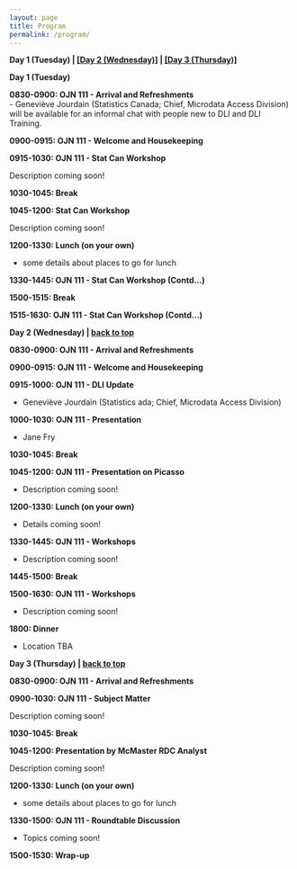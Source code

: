 ```yaml
---
layout: page
title: Program
permalink: /program/
---
```


<p><b><a name="day-one">Day 1 (Tuesday)</a> | <a href="#day-two">[Day 2 (Wednesday)]</a> | <a href="#day-three">[Day 3 (Thursday)]</a></b>
</p>

<p>
<b>Day 1 (Tuesday)</b><p>
	
<table>
 <thead>
    <tr>
    </tr>
 </thead>
<tbody>
   <tr>   
	   <b><a name="1-1">0830-0900: OJN 111 - Arrival and Refreshments</a></b> <br>
- Geneviève Jourdain (Statistics Canada; Chief, Microdata Access Division) will be available for an informal chat with people new to DLI and DLI Training.
</tr>
<p>
<tr>
	<b><a name="1-2">0900-0915: OJN 111 - Welcome and Housekeeping</a></b><br>

</tr>	
<p>
<tr>
	<b><a name="1-3">0915-1030: OJN 111 - Stat Can Workshop</a></b><br>
	
Description coming soon!
</tr>	
<p>
<tr>
	<b><a name="1-4">1030-1045: Break</a></b><br>
</tr>
<p>
<tr>
	<b><a name="1-5">1045-1200: Stat Can Workshop</a></b><br>

Description coming soon!
</tr>
<p>
<tr>
	<b><a name="1-6">1200-1330: Lunch (on your own)</a></b><br>

- some details about places to go for lunch
</tr>
<p>
<tr>
	<b><a name="1-7">1330-1445: OJN 111 - Stat Can Workshop (Contd...)</a></b><br>
</tr>
<p>
<tr>
	<b><a name="1-8">1500-1515: Break</a></b><br>
</tr>
<p>
	
<tr>
	<b><a name="1-9">1515-1630: OJN 111 - Stat Can Workshop (Contd...)</a></b><br>
</tr>
<p><p>
<tr>
<p><b><a name="day-two">Day 2 (Wednesday)</a> | <a href="#day-one">back to top</a></b></p>

</tr>

<p>
	
<tr>
<b><a name="2-1">0830-0900: OJN 111 - Arrival and Refreshments</a></b><br>

</tr>
<p>
	
<tr>
<b><a name="2-2">0900-0915: OJN 111 - Welcome and Housekeeping</a></b><br>

</tr>
<p>

<tr>
<b><a name="2-3">0915-1000: OJN 111 - DLI Update</a></b><br>
	
- Geneviève Jourdain (Statistics ada; Chief, Microdata Access Division)
</tr>

<p>

<tr>
<b><a name="2-4">1000-1030: OJN 111 - Presentation</a></b><br>

- Jane Fry
</tr>

<p>

<tr>
<b><a name="2-5">1030-1045: Break</a></b><br>
	
</tr>

<p>

<tr>
<b><a name="2-6">1045-1200: OJN 111 - Presentation on Picasso</a></b><br>

- Description coming soon!

</tr>

<p>

<tr>
<b><a name="2-7">1200-1330: Lunch (on your own)</a></b><br>

- Details coming soon!

</tr>

<p>

<tr>
<b><a name="2-8">1330-1445: OJN 111 - Workshops</a></b><br>

- Description coming soon!

</tr>
<p>

<tr>
<b><a name="2-9">1445-1500: Break</a></b><br>

</tr>

<p>
<tr>
<b><a name="2-10">1500-1630: OJN 111 -  Workshops</a></b><br>

- Description coming soon!

</tr>

<p>

<tr>
<b><a name="2-11">1800: Dinner</a></b><br>

- Location TBA

</tr>

<p>
<tr>
	<p><b><a name="day-three">Day 3 (Thursday)</a> | <a href="#day-one">back to top</a></b></p>
	
</tr>

<p>

<tr>
<p>

<b><a name="3-1">0830-0900: OJN 111 - Arrival and Refreshments</a></b><br>

</tr>
<p>

<tr>
<b><a name="3-2">0900-1030: OJN 111 - Subject Matter</a></b><br>
	
Description coming soon!

</tr>
<p>

<tr>

<b><a name="3-3">1030-1045: Break</a></b><br>

</tr>
<p>

<tr>
<b><a name="3-4">1045-1200: Presentation by McMaster RDC Analyst</a></b><br>

Description coming soon!

</tr>
<p>

<tr>
<b><a name="3-5">1200-1330: Lunch (on your own)</a></b><br>

- some details about places to go for lunch

</tr>
<p>

<tr>
<b><a name="3-6">1330-1500: OJN 111 - Roundtable Discussion</a></b><br>

- Topics coming soon!

</tr>
<p>

<tr>
<b><a name="3-7">1500-1530: Wrap-up</a></b><br>

</tr>
	
</tbody>
</table>


